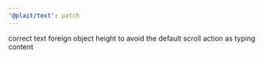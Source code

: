 ```yaml
---
'@plait/text': patch
---
```


correct text foreign object height to avoid the default scroll action as typing content
